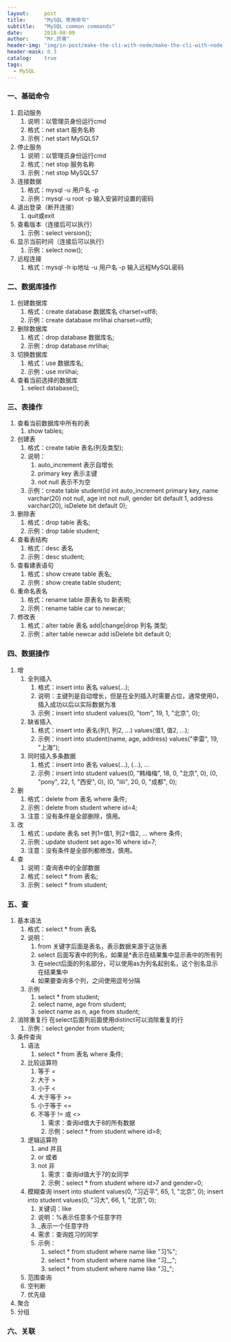 ```yaml
---
layout:     post
title:      "MySQL 常用命令"
subtitle:   "MySQL common commands"
date:       2018-08-09
author:     "Mr.厉害"
header-img: "img/in-post/make-the-cli-with-node/make-the-cli-with-node-bg.jpg"
header-mask: 0.3
catalog:    true
tags:
  - MySQL
---
```


### 一、基础命令

1. 启动服务
    1. 说明：以管理员身份运行cmd
    2. 格式：net start 服务名称
    3. 示例：net start MySQL57
2. 停止服务
    1. 说明：以管理员身份运行cmd
    2. 格式：net stop 服务名称
    3. 示例：net stop MySQL57
3. 连接数据
    1. 格式：mysql -u 用户名 -p
    2. 示例：mysql -u root -p
            输入安装时设置的密码
4. 退出登录（断开连接）
    1. quit或exit
5. 查看版本（连接后可以执行）
    1. 示例：select version();
6. 显示当前时间（连接后可以执行）
    1. 示例：select now();
7. 远程连接
    1. 格式：mysql -h ip地址 -u 用户名 -p
            输入远程MySQL密码

### 二、数据库操作

1. 创建数据库
    1. 格式：create database 数据库名 charset=utf8;
    2. 示例：create database mrlihai charset=utf8;
2. 删除数据库
    1. 格式：drop database 数据库名;
    2. 示例：drop database mrlihai;
3. 切换数据库
    1. 格式：use 数据库名;
    2. 示例：use mrlihai;
4. 查看当前选择的数据库
    1. select database();

### 三、表操作

1. 查看当前数据库中所有的表
    1. show tables;
2. 创建表
    1. 格式：create table 表名(列及类型);
    2. 说明：
        1. auto_increment 表示自增长
        2. primary key 表示主键
        3. not null 表示不为空
    3. 示例：create table student(id int auto_increment primary key, name varchar(20) not null, age int not null, gender bit default 1, address varchar(20), isDelete bit default 0);
3. 删除表
    1. 格式：drop table 表名;
    2. 示例：drop table student;
4. 查看表结构
    1. 格式：desc 表名
    2. 示例：desc student;
5. 查看建表语句
    1. 格式：show create table 表名;
    2. 示例：show create table student;
6. 重命名表名
    1. 格式：rename table 原表名 to 新表明;
    2. 示例：rename table car to newcar;
7. 修改表
    1. 格式：alter table 表名 add|change|drop 列名 类型;
    2. 示例：alter table newcar add isDelete bit default 0;

### 四、数据操作

1. 增
    1. 全列插入
        1. 格式：insert into 表名 values(...);
        2. 说明：主键列是自动增长，但是在全列插入时需要占位，通常使用0，插入成功以后以实际数据为准
        3. 示例：insert into student values(0, "tom", 19, 1, "北京", 0);
    2. 缺省插入
        1. 格式：insert into 表名(列1, 列2, ...) values(值1, 值2, ...);
        2. 示例：insert into student(name, age, address) values("李雷", 19, "上海");
    3. 同时插入多条数据
        1. 格式：insert into 表名 values(...), (...), ...
        2. 示例：insert into student values(0, "韩梅梅", 18, 0, "北京", 0), (0, "pony", 22, 1, "西安", 0), (0, "lili", 20, 0, "成都", 0);
2. 删
    1. 格式：delete from 表名 where 条件;
    2. 示例：delete from student where id=4;
    3. 注意：没有条件是全部删除，慎用。
3. 改
    1. 格式：update 表名 set 列1=值1, 列2=值2, ... where 条件;
    2. 示例：update student set age=16 where id=7;
    3. 注意：没有条件是全部列都修改，慎用。
4. 查
    1. 说明：查询表中的全部数据
    2. 格式：select * from 表名;
    3. 示例：select * from student;

### 五、查

1. 基本语法
    1. 格式：select * from 表名
    2. 说明：
        1. from 关键字后面是表名，表示数据来源于这张表
        2. select 后面写表中的列名，如果是*表示在结果集中显示表中的所有列
        3. 在select后面的列名部分，可以使用as为列名起别名，这个别名显示在结果集中
        4. 如果要查询多个列，之间使用逗号分隔
    3. 示例
        1. select * from student;
        2. select name, age from student;
        3. select name as n, age from student;
2. 消除重复行
    在select后面列前面使用distinct可以消除重复的行
    1. 示例：select gender from student;
3. 条件查询
    1. 语法
        1. select * from 表名 where 条件;
    2. 比较运算符
        1. 等于     =
        2. 大于     >
        3. 小于     <
        4. 大于等于 >=
        5. 小于等于 <=
        6. 不等于   != 或 <>
            1. 需求：查询id值大于8的所有数据
            2. 示例：select * from student where id>8;
    3. 逻辑运算符
        1. and      并且
        2. or       或者
        3. not      非
            1. 需求：查询id值大于7的女同学
            2. 示例：select * from student where id>7 and gender=0;
    4. 模糊查询
        insert into student values(0, "习近平", 65, 1, "北京", 0);
        insert into student values(0, "习大", 66, 1, "北京", 0);
        1. 关键词：like
        2. 说明：%表示任意多个任意字符
        3. _表示一个任意字符
        4. 需求：查询姓习的同学
        5. 示例：
            1. select * from student where name like "习%";
            2. select * from student where name like "习__";
            3. select * from student where name like "习_";
    5. 范围查询
    6. 空判断
    7. 优先级
4. 聚合
5. 分组

### 六、关联
